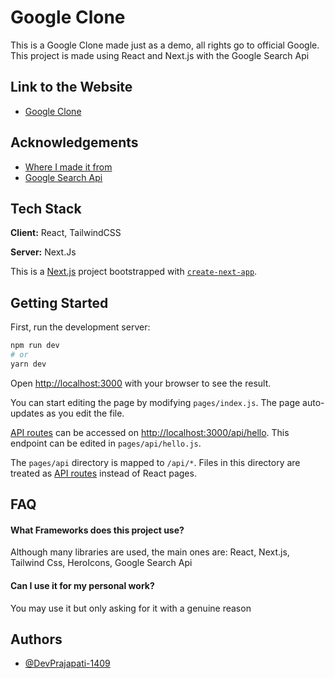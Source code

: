 # Google Clone

This is a Google Clone made just as a demo, all rights go to official Google.
This project is made using React and Next.js with the Google Search Api

## Link to the Website

- [Google Clone](https://google-clone-devprajapati-1409.vercel.app/)

## Acknowledgements

- [Where I made it from](https://www.youtube.com/watch?v=24xpTmaPOdY&list=WL&index=1)
- [Google Search Api](https://developers.google.com/custom-search)

## Tech Stack

**Client:** React, TailwindCSS

**Server:** Next.Js

This is a [Next.js](https://nextjs.org/) project bootstrapped with [`create-next-app`](https://github.com/vercel/next.js/tree/canary/packages/create-next-app).

## Getting Started

First, run the development server:

```bash
npm run dev
# or
yarn dev
```

Open [http://localhost:3000](http://localhost:3000) with your browser to see the result.

You can start editing the page by modifying `pages/index.js`. The page auto-updates as you edit the file.

[API routes](https://nextjs.org/docs/api-routes/introduction) can be accessed on [http://localhost:3000/api/hello](http://localhost:3000/api/hello). This endpoint can be edited in `pages/api/hello.js`.

The `pages/api` directory is mapped to `/api/*`. Files in this directory are treated as [API routes](https://nextjs.org/docs/api-routes/introduction) instead of React pages.

## FAQ

#### What Frameworks does this project use?

Although many libraries are used, the main ones are:
React, Next.js, Tailwind Css, HeroIcons, Google Search Api

#### Can I use it for my personal work?

You may use it but only asking for it with a genuine reason

## Authors

- [@DevPrajapati-1409](https://github.com/DevPrajapati-1409)
